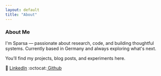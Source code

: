 ```yaml
---
layout: default
title: "About"
---
```

### About Me

I'm Sparsa — passionate about research, code, and building thoughtful systems. Currently based in Germany and always exploring what's next.

You’ll find my projects, blog posts, and experiments here.

💼 [LinkedIn](https://www.linkedin.com/in/sparsa-roychowdhury-phd-6336b831/ "Dr. Sparsa Roychowdhur") :octocat:[ Github](https://github.com/Sparsa "Sparsa")

